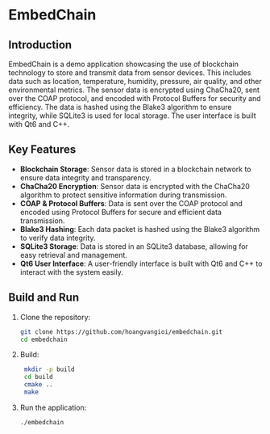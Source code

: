 # EmbedChain

## Introduction

EmbedChain is a demo application showcasing the use of blockchain technology to store and transmit data from sensor devices. This includes data such as location, temperature, humidity, pressure, air quality, and other environmental metrics. The sensor data is encrypted using ChaCha20, sent over the COAP protocol, and encoded with Protocol Buffers for security and efficiency. The data is hashed using the Blake3 algorithm to ensure integrity, while SQLite3 is used for local storage. The user interface is built with Qt6 and C++.

## Key Features

- **Blockchain Storage**: Sensor data is stored in a blockchain network to ensure data integrity and transparency.
- **ChaCha20 Encryption**: Sensor data is encrypted with the ChaCha20 algorithm to protect sensitive information during transmission.
- **COAP & Protocol Buffers**: Data is sent over the COAP protocol and encoded using Protocol Buffers for secure and efficient data transmission.
- **Blake3 Hashing**: Each data packet is hashed using the Blake3 algorithm to verify data integrity.
- **SQLite3 Storage**: Data is stored in an SQLite3 database, allowing for easy retrieval and management.
- **Qt6 User Interface**: A user-friendly interface is built with Qt6 and C++ to interact with the system easily.

## Build and Run

1. Clone the repository:
   ```bash
   git clone https://github.com/hoangvangioi/embedchain.git
   cd embedchain
   ```

2. Build:
   ```bash
    mkdir -p build
    cd build
    cmake ..
    make
   ```

3. Run the application:
   ```bash
   ./embedchain
   ```
